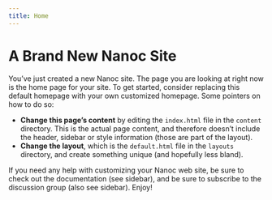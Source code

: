 ```yaml
---
title: Home
---
```


# A Brand New Nanoc Site

You’ve just created a new Nanoc site. The page you are looking at right now is the home page for your site. To get started, consider replacing this default homepage with your own customized homepage. Some pointers on how to do so:

-   **Change this page’s content** by editing the `index.html` file in the `content` directory. This is the actual page content, and therefore doesn’t include the header, sidebar or style information (those are part of the layout).
-   **Change the layout**, which is the `default.html` file in the `layouts` directory, and create something unique (and hopefully less bland).

If you need any help with customizing your Nanoc web site, be sure to check out the documentation (see sidebar), and be sure to subscribe to the discussion group (also see sidebar). Enjoy!
